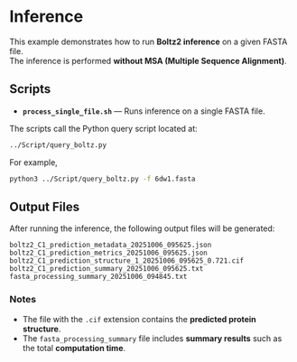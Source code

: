 

# Inference

This example demonstrates how to run **Boltz2 inference** on a given FASTA file.  
The inference is performed **without MSA (Multiple Sequence Alignment)**.

## Scripts

- **`process_single_file.sh`** — Runs inference on a single FASTA file.

The scripts call the Python query script located at:
```bash
../Script/query_boltz.py
```
For example, 
```bash
python3 ../Script/query_boltz.py -f 6dw1.fasta
```

## Output Files

After running the inference, the following output files will be generated:

```
boltz2_C1_prediction_metadata_20251006_095625.json
boltz2_C1_prediction_metrics_20251006_095625.json
boltz2_C1_prediction_structure_1_20251006_095625_0.721.cif
boltz2_C1_prediction_summary_20251006_095625.txt
fasta_processing_summary_20251006_094845.txt
```

### Notes
- The file with the `.cif` extension contains the **predicted protein structure**.  
- The `fasta_processing_summary` file includes **summary results** such as the total **computation time**.
